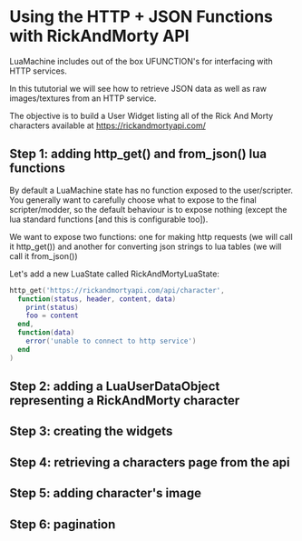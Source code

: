# Using the HTTP + JSON Functions with RickAndMorty API

LuaMachine includes out of the box UFUNCTION's for interfacing with HTTP services.

In this tututorial we will see how to retrieve JSON data as well as raw images/textures from an HTTP service.

The objective is to build a User Widget listing all of the Rick And Morty characters available at https://rickandmortyapi.com/

## Step 1: adding http_get() and from_json() lua functions

By default a LuaMachine state has no function exposed to the user/scripter. You generally want to carefully choose what to expose to the final scripter/modder, so the default behaviour
is to expose nothing (except the lua standard functions [and this is configurable too]).

We want to expose two functions: one for making http requests (we will call it http_get()) and another for converting json strings to lua tables (we will call it from_json())

Let's add a new LuaState called RickAndMortyLuaState:


```lua
http_get('https://rickandmortyapi.com/api/character',
  function(status, header, content, data)
    print(status)
    foo = content
  end,
  function(data)
    error('unable to connect to http service')
  end
)
```

## Step 2: adding a LuaUserDataObject representing a RickAndMorty character

## Step 3: creating the widgets

## Step 4: retrieving a characters page from the api

## Step 5: adding character's image

## Step 6: pagination
